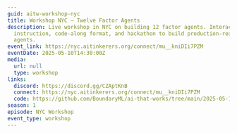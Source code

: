 ```yaml
---
guid: aitw-workshop-nyc
title: Workshop NYC – Twelve Factor Agents
description: Live workshop in NYC on building 12 factor agents. Interactive
  instruction, code-along format, and hackathon to build production-ready AI
  agents.
event_link: https://nyc.aitinkerers.org/connect/mu__kniDIi7PZM
eventDate: 2025-05-10T14:30:00Z
media:
  url: null
  type: workshop
links:
  discord: https://discord.gg/CZAptKnB
  connect: https://nyc.aitinkerers.org/connect/mu__kniDIi7PZM
  code: https://github.com/BoundaryML/ai-that-works/tree/main/2025-05-10-workshop-nyc-twelve-factor-agents
season: 1
episode: NYC Workshop
event_type: workshop
---
```

